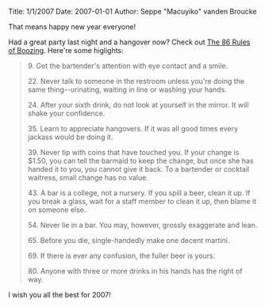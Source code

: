 Title: 1/1/2007
Date: 2007-01-01
Author: Seppe "Macuyiko" vanden Broucke

That means happy new year everyone!

Had a great party last night and a hangover now? Check out [The 86 Rules of Boozing](http://www.moderndrunkardmagazine.com/issues/01-02/01_02_booze_rules.htm). Here're some higlights:

> 9\. Get the bartender's attention with eye contact and a smile.
>
> 22\. Never talk to someone in the restroom unless you're doing the same thing--urinating, waiting in line or washing your hands.
>
> 24\. After your sixth drink, do not look at yourself in the mirror. It will shake your confidence.
>
> 35\. Learn to appreciate hangovers. If it was all good times every jackass would be doing it.
>
> 39\. Never tip with coins that have touched you. If your change is $1.50, you can tell the barmaid to keep the change, but once she has handed it to you, you cannot give it back. To a bartender or cocktail waitress, small change has no value.
>
> 43\. A bar is a college, not a nursery. If you spill a beer, clean it up. If you break a glass, wait for a staff member to clean it up, then blame it on someone else.
>
> 54\. Never lie in a bar. You may, however, grossly exaggerate and lean.
>
> 65\. Before you die, single-handedly make one decent martini.
>
> 69\. If there is ever any confusion, the fuller beer is yours.
>
> 80\. Anyone with three or more drinks in his hands has the right of way.

I wish you all the best for 2007!

